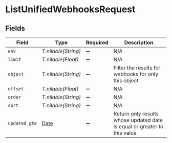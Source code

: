 # ListUnifiedWebhooksRequest


## Fields

| Field                                                                    | Type                                                                     | Required                                                                 | Description                                                              |
| ------------------------------------------------------------------------ | ------------------------------------------------------------------------ | ------------------------------------------------------------------------ | ------------------------------------------------------------------------ |
| `env`                                                                    | *T.nilable(String)*                                                      | :heavy_minus_sign:                                                       | N/A                                                                      |
| `limit`                                                                  | *T.nilable(Float)*                                                       | :heavy_minus_sign:                                                       | N/A                                                                      |
| `object`                                                                 | *T.nilable(String)*                                                      | :heavy_minus_sign:                                                       | Filter the results for webhooks for only this object                     |
| `offset`                                                                 | *T.nilable(Float)*                                                       | :heavy_minus_sign:                                                       | N/A                                                                      |
| `order`                                                                  | *T.nilable(String)*                                                      | :heavy_minus_sign:                                                       | N/A                                                                      |
| `sort`                                                                   | *T.nilable(String)*                                                      | :heavy_minus_sign:                                                       | N/A                                                                      |
| `updated_gte`                                                            | [Date](https://ruby-doc.org/stdlib-2.6.1/libdoc/date/rdoc/Date.html)     | :heavy_minus_sign:                                                       | Return only results whose updated date is equal or greater to this value |